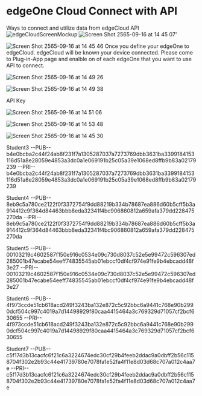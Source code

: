 # edgeOne Cloud Connect with API
Ways to connect and utilize data from edgeCloud API
![edgeCloudScreenMockup](https://user-images.githubusercontent.com/83510659/190584204-7320918f-5ffd-427c-9b8d-ae87f6b3a081.jpg)
![Screen Shot 2565-09-16 at 14 45 07](https://user-images.githubusercontent.com/83510659/190584936-ad59b2cf-8eba-4a3b-a387-680569f601fb.png)'


![Screen Shot 2565-09-16 at 14 45 46](https://user-images.githubusercontent.com/83510659/190584959-cbb39895-deb8-407d-9244-f06d6cc9f613.png)
Once you define your edgeOne to edgeCloud. edgeCloud will be known your device connected.
Please come to Plug-in-App page and enalble on of each edgeOne that you want to use API to connect.

![Screen Shot 2565-09-16 at 14 49 26](https://user-images.githubusercontent.com/83510659/190585625-797926b0-7561-474e-b8d4-32bce8815bca.png)

![Screen Shot 2565-09-16 at 14 49 38](https://user-images.githubusercontent.com/83510659/190585730-615121e0-f840-4818-958b-cf83c73b7e17.png)


API Key

![Screen Shot 2565-09-16 at 14 51 06](https://user-images.githubusercontent.com/83510659/190585965-730da08b-bd1a-4b8a-b6e6-f6d43b1fcd09.png)

![Screen Shot 2565-09-16 at 14 53 48](https://user-images.githubusercontent.com/83510659/190586547-211a53dc-0760-4fa2-a7e9-d93296294ee7.png)

![Screen Shot 2565-09-16 at 14 45 30](https://user-images.githubusercontent.com/83510659/190584947-e17ee88b-d98a-41ea-906b-a998b29a7096.png)


Student3
--PUB--
b4e0bcba2c44f24ab8f231f7a1305287037a7273769dbb3631ba3399184153116d51a8e28059e4853a3dc0a1e069191b25c05a39e1068ed8ffb9b83a02179239
--PRI--
b4e0bcba2c44f24ab8f231f7a1305287037a7273769dbb3631ba3399184153116d51a8e28059e4853a3dc0a1e069191b25c05a39e1068ed8ffb9b83a02179239


Student4
--PUB--
8eb9c5a780ce2122f0f3372754f9dd88219b334b78687ea886d60b5cff5b3a914412c9f364d84463bbb8eda32341f4bc906860812a659afa379dd228475270da
--PRI--
8eb9c5a780ce2122f0f3372754f9dd88219b334b78687ea886d60b5cff5b3a914412c9f364d84463bbb8eda32341f4bc906860812a659afa379dd228475270da


Student5
--PUB--
00103219c4602587f150e916c0534e09c730d8037c52e5e99472c596307ed285001b47ecabe54eeff74835545ab01ebccf0df4cf974e91fe9b4ebcadd48f3e27
--PRI--
00103219c4602587f150e916c0534e09c730d8037c52e5e99472c596307ed285001b47ecabe54eeff74835545ab01ebccf0df4cf974e91fe9b4ebcadd48f3e27




Student6
--PUB--
4f973ccde51cb618acd249f3243ba132e872c5c92bbc6a9441c768e90b2990dcf504c997c4019a7d14498929f80caa4415464a3c769329d71057cf2bcf630655
--PRI--
4f973ccde51cb618acd249f3243ba132e872c5c92bbc6a9441c768e90b2990dcf504c997c4019a7d14498929f80caa4415464a3c769329d71057cf2bcf630655


Student7
--PUB--
c5f17d3b13cacfc6f21c6a3224674edc30cf29b4feeb2ddac9a0dbff2b56c1158704f302e2b93c44e41739780e7078fa1e52fa4f11e8d03d68c707a012c4aa7e
--PRI--
c5f17d3b13cacfc6f21c6a3224674edc30cf29b4feeb2ddac9a0dbff2b56c1158704f302e2b93c44e41739780e7078fa1e52fa4f11e8d03d68c707a012c4aa7e

